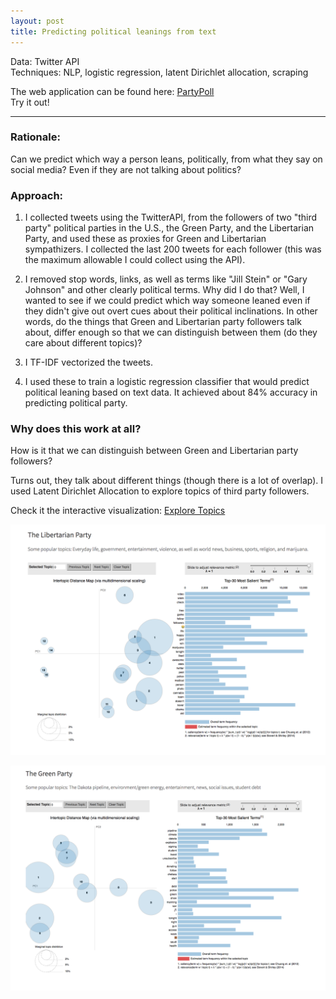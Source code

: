 ```yaml
---
layout: post
title: Predicting political leanings from text
---
```


Data: Twitter API  
Techniques: NLP, logistic regression, latent Dirichlet allocation, scraping

The web application can be found here: [PartyPoll](http://partypoll.co/)  
Try it out!

---

### Rationale:
Can we predict which way a person leans, politically, from what they say on social media? Even if they are not talking about politics?

### Approach:

1. I collected tweets using the TwitterAPI, from the followers of two "third party" political parties in the U.S., the Green Party, and the Libertarian Party, and used these as proxies for Green and Libertarian sympathizers. I collected the last 200 tweets for each follower (this was the maximum allowable I could collect using the API).  

2. I removed stop words, links, as well as terms like "Jill Stein" or "Gary Johnson" and other clearly political terms. Why did I do that? Well, I wanted to see if we could predict which way someone leaned even if they didn't give out overt cues about their political inclinations. In other words, do the things that Green and Libertarian party followers talk about, differ enough so that we can distinguish between them (do they care about different topics)?  

3. I TF-IDF vectorized the tweets.  

4. I used these to train a logistic regression classifier that would predict political leaning based on text data. It achieved about 84% accuracy in predicting political party.

### Why does this work at all?
How is it that we can distinguish between Green and Libertarian party followers?  

Turns out, they talk about different things (though there is a lot of overlap). I used Latent Dirichlet Allocation to explore topics of third party followers. 

Check it the interactive visualization: [Explore Topics](http://partypoll.co/topics)


![png](/images/lb.png)

![png](/images/gr.png)
